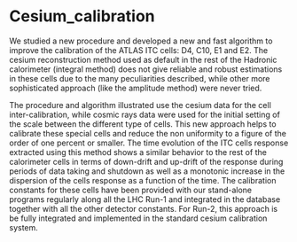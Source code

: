# Cesium_calibration
 
We studied a new procedure and developed a new and fast algorithm to improve
the calibration of the ATLAS ITC cells: D4, C10, E1 and E2. The cesium reconstruction method
used as default in the rest of the Hadronic calorimeter (integral method) does not give reliable and
robust estimations in these cells due to the many peculiarities described, while other more
sophisticated approach (like the amplitude method) were never tried.

The procedure and algorithm illustrated  use the cesium data for the
cell inter-calibration, while cosmic rays data were used for the initial setting of the scale
between the different type of cells. This new approach
helps to calibrate these special cells and reduce the non uniformity to a figure of the order
of one percent or smaller.
The time evolution of the ITC cells response extracted using this method shows a
similar behavior to the rest of the calorimeter cells in terms of down-drift and up-drift of
the response during periods of data taking and shutdown as well as a monotonic increase
in the dispersion of the cells response as a function of the time.
The calibration constants for these cells have been provided with our stand-alone
programs regularly along all the LHC Run-1 and integrated in the database together with
all the other detector constants. For Run-2, this approach is be fully integrated and implemented in the
standard cesium calibration system.
